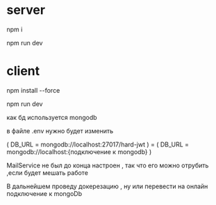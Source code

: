 # server
npm i 

npm run dev
# client
npm install --force

npm run dev


как бд используется mongodb

в файле .env нужно будет изменить 

( DB_URL = mongodb://localhost:27017/hard-jwt ) = ( DB_URL = mongodb://localhost:{подключение к mongodb} )


MailService не был до конца настроен , так что его можно отрубить ,если будет мешать работе

В дальнейшем проведу докерезацию , ну или перевести на онлайн подключение к mongoDb
